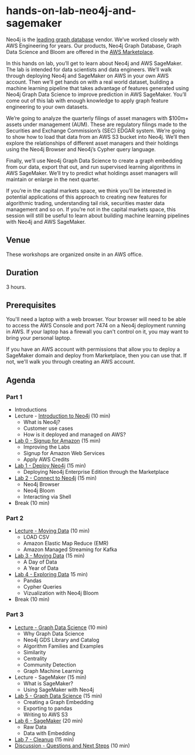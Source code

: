 # hands-on-lab-neo4j-and-sagemaker
Neo4j is the [leading graph database](https://neo4j.com/whitepapers/forrester-wave-graph-data-platforms/) vendor.  We’ve worked closely with AWS Engineering for years.  Our products, Neo4j Graph Database, Graph Data Science and Bloom are offered in the [AWS Marketplace](https://aws.amazon.com/marketplace/seller-profile?id=23ec694a-d2af-4641-b4d3-b7201ab2f5f9).

In this hands on lab, you’ll get to learn about Neo4j and AWS SageMaker.  The lab is intended for data scientists and data engineers.  We’ll walk through deploying Neo4j and SageMaker on AWS in your own AWS account.  Then we’ll get hands on with a real world dataset, building a machine learning pipeline that takes advantage of features generated using Neo4j Graph Data Science to improve prediction in AWS SageMaker.  You’ll come out of this lab with enough knowledge to apply graph feature engineering to your own datasets.

We’re going to analyze the quarterly filings of asset managers with $100m+ assets under management (AUM).  These are regulatory filings made to the Securities and Exchange Commission’s (SEC) EDGAR system.  We’re going to show how to load that data from an AWS S3 bucket into Neo4j.  We’ll then explore the relationships of different asset managers and their holdings using the Neo4j Browser and Neo4j’s Cypher query language.

Finally, we’ll use Neo4j Graph Data Science to create a graph embedding from our data, export that out, and run supervised learning algorithms in AWS SageMaker.  We’ll try to predict what holdings asset managers will maintain or enlarge in the next quarter.  

If you’re in the capital markets space, we think you’ll be interested in potential applications of this approach to creating new features for algorithmic trading, understanding tail risk, securities master data management and so on.  If you’re not in the capital markets space, this session will still be useful to learn about building machine learning pipelines with Neo4j and AWS SageMaker.

## Venue
These workshops are organized onsite in an AWS office.

## Duration
3 hours.

## Prerequisites
You'll need a laptop with a web browser. Your browser will need to be able to access the AWS Console and port 7474 on a Neo4j deployment running in AWS.  If your laptop has a firewall you can't control on it, you may want to bring your personal laptop.

If you have an AWS account with permissions that allow you to deploy a SageMaker domain and deploy from Marketplace, then you can use that.  If not, we'll walk you through creating an AWS account.

## Agenda

### Part 1
* Introductions
* Lecture - [Introduction to Neo4j](https://docs.google.com/presentation/d/1Cue3uBcDnQ6e7w7wocOGqoKd7U8TQFZD7JohbgTrV90/edit?usp=sharing) (10 min)
    * What is Neo4j?
    * Customer use cases
    * How is it deployed and managed on AWS?
* [Lab 0 - Signup for Amazon](Lab%200%20-%20Signup%20for%20Amazon) (15 min)
    * Improving the Labs
    * Signup for Amazon Web Services
    * Apply AWS Credits
* [Lab 1 - Deploy Neo4j](Lab%201%20-%20Deploy%20Neo4j) (15 min)
    * Deploying Neo4j Enterprise Edition through the Marketplace
* [Lab 2 - Connect to Neo4j](Lab%202%20-%20Connect%20to%20Neo4j/README.md) (15 min)
    * Neo4j Browser
    * Neo4j Bloom
    * Interacting via Shell
* Break (10 min)

### Part 2
* [Lecture - Moving Data](https://docs.google.com/presentation/d/1iAMN6o-aMNtg2WAZzHORbckV--JXa2wiY5YLBNDRN3w/edit?usp=sharing) (10 min)
    * LOAD CSV
    * Amazon Elastic Map Reduce (EMR)
    * Amazon Managed Streaming for Kafka
* [Lab 3 - Moving Data](Lab%203%20-%20Moving%20Data/README.md) (15 min)
    * A Day of Data
    * A Year of Data
* [Lab 4 - Exploring Data](Lab%204%20-%20Exploring%20Data/README.md) 15 min)
    * Pandas
    * Cypher Queries
    * Vizualization with Neo4j Bloom
* Break (10 min)

### Part 3
* [Lecture - Graph Data Science](https://docs.google.com/presentation/d/1dx5ve401iHlUseznhdbHE-h-Uk97ENheS_d6tEVIcOc/edit?usp=sharing) (10 min)
    * Why Graph Data Science
    * Neo4j GDS Library and Catalog
    * Algorithm Families and Examples
    * Similarity
    * Centrality
    * Community Detection
    * Graph Machine Learning
* Lecture - SageMaker (15 min)
    * What is SageMaker?
    * Using SageMaker with Neo4j
* [Lab 5 - Graph Data Science](Lab%205%20-%20Graph%20Data%20Science/README.md) (15 min)
    * Creating a Graph Embedding
    * Exporting to pandas
    * Writing to AWS S3
* [Lab 6 - SageMaker](Lab%206%20-%20SageMaker) (20 min)
    * Raw Data
    * Data with Embedding
* [Lab 7 - Cleanup](Lab%207%20-%20Cleanup) (15 min)
* [Discussion - Questions and Next Steps](Discussion%20-%20Questions%20and%20Next%20Steps.md) (10 min)
